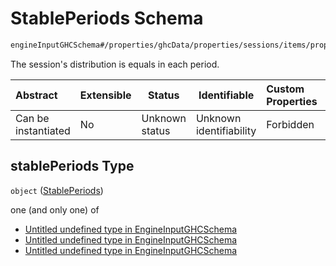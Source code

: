 # StablePeriods Schema

```txt
engineInputGHCSchema#/properties/ghcData/properties/sessions/items/properties/distribution/oneOf/0/properties/stablePeriods
```

The session's distribution is equals in each period.


| Abstract            | Extensible | Status         | Identifiable            | Custom Properties | Additional Properties | Access Restrictions | Defined In                                                         |
| :------------------ | ---------- | -------------- | ----------------------- | :---------------- | --------------------- | ------------------- | ------------------------------------------------------------------ |
| Can be instantiated | No         | Unknown status | Unknown identifiability | Forbidden         | Allowed               | none                | [ghc.schema.json\*](../out/ghc.schema.json "open original schema") |

## stablePeriods Type

`object` ([StablePeriods](ghc-properties-ghcdata-properties-sessions-session-properties-distribution-oneof-0-properties-stableperiods.md))

one (and only one) of

-   [Untitled undefined type in EngineInputGHCSchema](ghc-properties-ghcdata-properties-sessions-session-properties-distribution-oneof-0-properties-stableperiods-oneof-0.md "check type definition")
-   [Untitled undefined type in EngineInputGHCSchema](ghc-properties-ghcdata-properties-sessions-session-properties-distribution-oneof-0-properties-stableperiods-oneof-1.md "check type definition")
-   [Untitled undefined type in EngineInputGHCSchema](ghc-properties-ghcdata-properties-sessions-session-properties-distribution-oneof-0-properties-stableperiods-oneof-2.md "check type definition")
